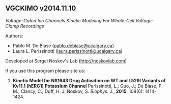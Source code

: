 **VGCKIMO v2014.11.10**
-----------------------
*Voltage-Gated Ion Channels Kinetic Modeling For Whole-Cell Voltage-Clamp Recordings*

Authors: 
- Pablo M. De Biase (pablo.debiase@ucalgary.ca)
- Laura L. Perissinotti (laura.perissinotti@ucalgary.ca)

Developed at Sergei Noskov's Lab (http://noskovlab.com)

If you use this program please site us:

1. **Kinetic Model for NS1643 Drug Activation on WT  and L529I Variants of Kv11.1 (hERG1) Potassium Channel** Perissinotti, L.; Guo, J.; De Biase, P. M.; Clancy, C.; Duff, H. J.;Noskov, S. *Biophys. J.*, **2015**; 108(6): 1414-1424.
